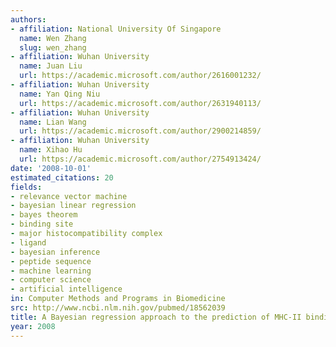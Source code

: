 ```yaml
---
authors:
- affiliation: National University Of Singapore
  name: Wen Zhang
  slug: wen_zhang
- affiliation: Wuhan University
  name: Juan Liu
  url: https://academic.microsoft.com/author/2616001232/
- affiliation: Wuhan University
  name: Yan Qing Niu
  url: https://academic.microsoft.com/author/2631940113/
- affiliation: Wuhan University
  name: Lian Wang
  url: https://academic.microsoft.com/author/2900214859/
- affiliation: Wuhan University
  name: Xihao Hu
  url: https://academic.microsoft.com/author/2754913424/
date: '2008-10-01'
estimated_citations: 20
fields:
- relevance vector machine
- bayesian linear regression
- bayes theorem
- binding site
- major histocompatibility complex
- ligand
- bayesian inference
- peptide sequence
- machine learning
- computer science
- artificial intelligence
in: Computer Methods and Programs in Biomedicine
src: http://www.ncbi.nlm.nih.gov/pubmed/18562039
title: A Bayesian regression approach to the prediction of MHC-II binding affinity
year: 2008
---
```

